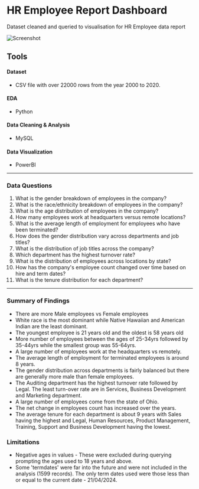# HR Employee Report Dashboard

 Dataset cleaned and queried to visualisation for HR Employee data report
 
![Screenshot](https://github.com/TeniOT/HR-Employee-Report/assets/164643376/41ed1b0d-f0a4-4ab1-a1b8-1c8994b1d741)

## Tools

#### Dataset 
- CSV file with over 22000 rows from the year 2000 to 2020.

#### EDA
- Python

#### Data Cleaning & Analysis 
- MySQL

#### Data Visualization 
- PowerBI

---------
### Data Questions
1. What is the gender breakdown of employees in the company?
2. What is the race/ethnicity breakdown of employees in the company?
3. What is the age distribution of employees in the company?
4. How many employees work at headquarters versus remote locations?
5. What is the average length of employment for employees who have been terminated?
6. How does the gender distribution vary across departments and job titles?
7. What is the distribution of job titles across the company?
8. Which department has the highest turnover rate?
9. What is the distribution of employees across locations by state?
10. How has the company's employee count changed over time based on hire and term dates?
11. What is the tenure distribution for each department?

-----
### Summary of Findings
- There are more Male employees vs Female employees
- White race is the most dominant while Native Hawaiian and American Indian are the least dominant.
- The youngest employee is 21 years old and the oldest is 58 years old
- More number of employees between the ages of 25-34yrs followed by 35-44yrs while the smallest group was 55-64yrs.
- A large number of employees work at the headquarters vs remotely.
- The average length of employment for terminated employees is around 8 years.
- The gender distribution across departments is fairly balanced but there are generally more male than female employees.
- The Auditing department has the highest turnover rate followed by Legal. The least turn-over rate are in Services, Business Development and Marketing department.
- A large number of employees come from the state of Ohio.
- The net change in employees count has increased over the years.
- The average tenure for each department is about 9 years with Sales having the highest and Legal, Human Resources, Product Management, Training, Support and Business Development having the lowest.

### Limitations
- Negative ages in values - These were excluded during querying prompting the ages used to 18 years and above.
- Some 'termdates' were far into the future and were not included in the analysis (1599 records). The only term dates used were those less than or equal to the current date - 21/04/2024.

